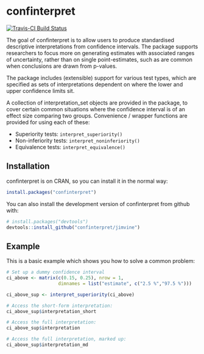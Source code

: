 # confinterpret

[![Travis-CI Build Status](https://travis-ci.org/jimvine/confinterpret.svg?branch=master)](https://travis-ci.org/jimvine/confinterpret)

The goal of confinterpret is to allow users to produce standardised 
descriptive interpretations from confidence intervals. The package
supports researchers to focus more on generating estimates with
associated ranges of uncertainty, rather than on single point-estimates, 
such as are common when conclusions are drawn from p-values.

The package includes (extensible) support for various test types, 
which are specified as sets of interpretations dependent on where the 
lower and upper confidence limits sit.

A collection of interpretation_set objects are provided in the package,
to cover certain common situations where the confidence interval is of
an effect size comparing two groups. Convenience / wrapper functions are 
provided for using each of these:

* Superiority tests: `interpret_superiority()`
* Non-inferiority tests: `interpret_noninferiority()`
* Equivalence tests: `interpret_equivalence()`

## Installation

confinterpret is on CRAN, so you can install it in the normal way:

```R
install.packages("confinterpret")
```

You can also install the development version of confinterpret from github with:

```R
# install.packages("devtools")
devtools::install_github("confinterpret/jimvine")
```

## Example

This is a basic example which shows you how to solve a common problem:

```R
# Set up a dummy confidence interval
ci_above <- matrix(c(0.15, 0.25), nrow = 1,
                   dimnames = list("estimate", c("2.5 %","97.5 %")))

ci_above_sup <- interpret_superiority(ci_above)

# Access the short-form interpretation:
ci_above_sup$interpretation_short

# Access the full interpretation:
ci_above_sup$interpretation

# Access the full interpretation, marked up:
ci_above_sup$interpretation_md
```
